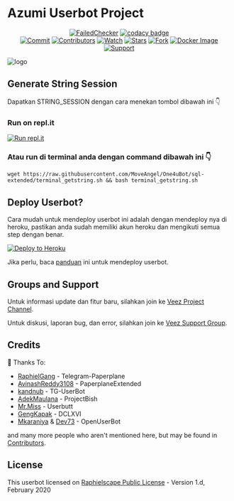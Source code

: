 # Azumi Userbot Project

<p align="center">
    <a href="https://github.com/MoveAngel/One4uBot/actions?query=workflow%3AFailedChecker" > <img src="https://img.shields.io/github/workflow/status/MoveAngel/One4uBot/FailedChecker/sql-extended?label=Build&style=flat-square&logo=github-actions&logoColor=white&color=98CE00" alt="FailedChecker" /></a>
    <a href="https://www.codacy.com/manual/MoveAngel/One4uBot?utm_source=github.com&amp;utm_medium=referral&amp;utm_content=MoveAngel/One4uBot&amp;utm_campaign=Badge_Grade"><img src="https://img.shields.io/codacy/grade/e758192aef1c4178be8777694409b248?style=flat-square&logo=codacy&color=17BEBB" alt="codacy badge"/></a><br>
    <a href="https://github.com/levina-lab/AzumiUserbot/commits/"><img src="https://img.shields.io/github/last-commit/levina-lab/AzumiUserbot?label=Last%20Commit&style=flat-square&logo=github&color=8C86AA" alt="Commit" /></a>
    <a href="https://github.com/levina-lab/AzumiUserbot/graphs/contributors"><img src="https://img.shields.io/github/contributors-anon/levina-lab/AzumiUserbot?label=Contributors&style=flat-square&logo=github&color=FF4D80" alt="Contributors" /></a>
    <a href="https://github.com/levina-lab/AzumiUserbot/watchers"><img src="https://img.shields.io/github/watchers/levina-lab/AzumiUserbot?label=Watch&style=flat-square&logo=github&color=FF70A6" alt="Watch" /></a>
    <a href="https://github.com/levina-lab/AzumiUserbot/stargazers"><img src="https://img.shields.io/github/stars/levina-lab/AzumiUserbot?label=Stars&style=flat-square&logo=github&color=F87575" alt="Stars" /></a>
    <a href="https://github.com/levina-lab/AzumiUserbot/network/members"><img src="https://img.shields.io/github/forks/levina-lab/AzumiUserbot?label=Fork&style=flat-square&logo=github&color=E0777D" alt="Fork" /></a>
    <a href="https://hub.docker.com/r/movecrew/one4ubot"> <img src="https://img.shields.io/docker/image-size/movecrew/one4ubot/alpine-latest?label=Docker%20Size&style=flat-square&logo=docker&logoColor=white&color=1B98E0" alt="Docker Image" /></a><br>
    <a href="https://t.me/gcsupportbots"> <img src="https://img.shields.io/badge/telegram-Support_Group-blue?style=social&logo=telegram" alt="Support" /></a>
</p>

![logo](https://i.postimg.cc/y6RV1f6H/logo7-11-201846.png)



## Generate String Session
Dapatkan STRING_SESSION dengan cara menekan tombol dibawah ini 👇

### Run on repl.it
[![Run repl.it](https://img.shields.io/badge/run-string__session.py-blue?style=flat-square&logo=repl.it)](https://replit.com/@levinalab/StringSession#main.py?lite=1&outputonly=1)

### Atau run di terminal anda dengan command dibawah ini 👇
```
wget https://raw.githubusercontent.com/MoveAngel/One4uBot/sql-extended/terminal_getstring.sh && bash terminal_getstring.sh
```

## Deploy Userbot?

Cara mudah untuk mendeploy userbot ini adalah dengan mendeploy nya di heroku, pastikan anda sudah memiliki akun heroku dan mengikuti semua step dengan benar.

<p align="left"><a href="https://heroku.com/deploy?template=https://github.com/levina-lab/AzumiUserbot/tree/main"> <img src="https://www.herokucdn.com/deploy/button.svg" alt="Deploy to Heroku" /></a></p>

Jika perlu, baca [panduan](https://telegra.ph/How-to-host-a-Telegram-Userbot-07-01-2) ini untuk mendeploy userbot.

## Groups and Support

Untuk informasi update dan fitur baru, silahkan join ke [Veez Project Channel](https://t.me/levinachannel).

Untuk diskusi, laporan bug, dan error, silahkan join ke [Veez Support Group](https://t.me/gcsupportbots).

## Credits

💖 Thanks To: 
* [RaphielGang](https://github.com/RaphielGang) - Telegram-Paperplane
* [AvinashReddy3108](https://github.com/AvinashReddy3108) - PaperplaneExtended
* [kandnub](https://github.com/kandnub) - TG-UserBot
* [AdekMaulana](https://github.com/adekmaulana) - ProjectBish
* [Mr.Miss](https://github.com/keselekpermen69) - Userbutt
* [GengKapak](https://github.com/GengKapak) - DCLXVI
* [Mkaraniya](https://github.com/mkaraniya) & [Dev73](https://github.com/Devp73) - OpenUserBot

and many more people who aren't mentioned here, but may be found in [Contributors](https://github.com/levina-lab/AzumiUserbot/graphs/contributors).

## License

This userbot licensed on [Raphielscape Public License](https://github.com/MoveAngel/One4uBot/blob/sql-extended/LICENSE) - Version 1.d, February 2020
